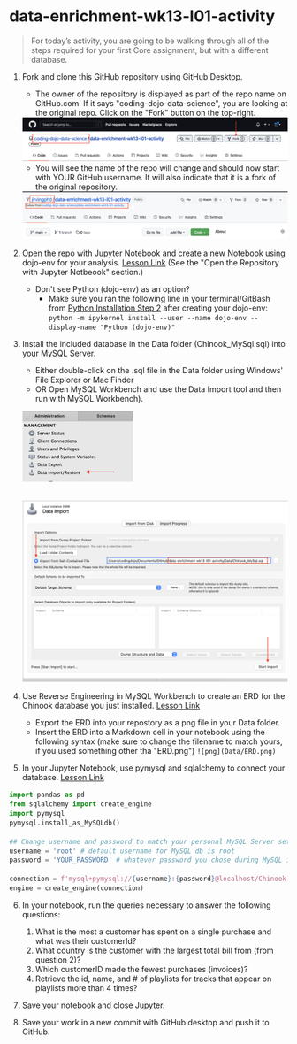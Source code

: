 # data-enrichment-wk13-l01-activity
 
>For today’s activity, you are going to be walking through all of the steps required for your first Core assignment, but with a different database.

1. Fork and clone this GitHub repository using GitHub Desktop.
	- The owner of the repository is displayed as part of the repo name on GitHub.com. If it says "coding-dojo-data-science", you are looking at the original repo. Click on the "Fork" button on the top-right.
	
	<img src="Images/fork_repo_1.png" width=600px>
	
	- You will see the name of the repo will change and should now start with YOUR GitHub username. It will also indicate that it is a fork of the original repository. 
	
	<img src="Images/fork_repo_2.png" width=600px>
	
	
2. Open the repo with Jupyter Notebook and create a new Notebook using dojo-env for your analysis. [Lesson Link](https://login.codingdojo.com/m/376/12528/88059) (See the "Open the Repository with Jupyter Notbeook" section.)
	- Don't see Python (dojo-env) as an option? 
		- Make sure you ran the following line in your terminal/GitBash from [Python Installation Step 2](https://login.codingdojo.com/m/376/12807/89878) after creating your dojo-env: 
		```python -m ipykernel install --user --name dojo-env --display-name "Python (dojo-env)"```
3. Install the included database in the Data folder (Chinook_MySql.sql) into your MySQL Server. 
	- Either double-click on the .sql file in the Data folder using Windows' File Explorer or Mac Finder 
	- OR Open MySQL Workbench and use the Data Import tool and then run with MySQL Workbench).
	
	<img src="Images/data_import_1.png" width=200px><br><br>
	
	<img src="Images/data_import_2.png" width=500px>

4. Use Reverse Engineering in MySQL Workbench to create an ERD for the Chinook database you just installed. [Lesson Link](https://login.codingdojo.com/m/376/12528/88042)
	- Export the ERD into your repostory as a png file in your Data folder.
	- Insert the ERD into a Markdown cell in your notebook using the following syntax (make sure to change the filename to match yours, if you used something other tha "ERD.png")
	`![png](Data/ERD.png)`

5. In your Jupyter Notebook, use pymysql and sqlalchemy to connect your database. [Lesson Link](https://login.codingdojo.com/m/376/12528/89874)
```python
import pandas as pd
from sqlalchemy import create_engine
import pymysql
pymysql.install_as_MySQLdb()

## Change username and password to match your personal MySQL Server settings
username = 'root' # default username for MySQL db is root
password = 'YOUR_PASSWORD' # whatever password you chose during MySQL installation.

connection = f'mysql+pymysql://{username}:{password}@localhost/Chinook'
engine = create_engine(connection)
```
6. In your notebook, run the queries necessary to answer the following questions:
	
	1. What is the most a customer has spent on a single purchase and what was their customerId?
	2. What country is the customer with the largest total bill from (from question 2)?
	3. Which customerID made the fewest purchases (invoices)?
	4. Retrieve the id, name, and # of playlists for  tracks that appear on playlists more than 4 times?

7. Save your notebook and close Jupyter.
8. Save your work in a new commit with GitHub desktop and push it to GitHub.

	
